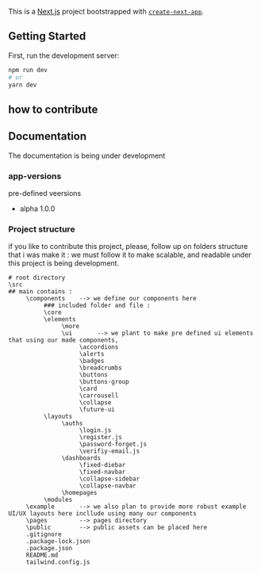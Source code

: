 This is a [Next.js](https://nextjs.org/) project bootstrapped with [`create-next-app`](https://github.com/vercel/next.js/tree/canary/packages/create-next-app).

## Getting Started

First, run the development server:

```bash
npm run dev
# or
yarn dev
```

## how to contribute


## Documentation
The documentation is being under development 

### app-versions 
pre-defined veersions
-    alpha 1.0.0

### Project structure 
if you like to contribute this project, please, follow up on folders structure that i was make it :
we must follow it to make scalable, and readable under this project is being development.

```
# root directory
\src
## main contains :
     \components    --> we define our components here
          ### included folder and file :
          \core
          \elements
               \more
               \ui       --> we plant to make pre defined ui elements that using our made components, 
                    \accordions
                    \alerts
                    \badges
                    \breadcrumbs
                    \buttons
                    \buttons-group
                    \card
                    \carrousell
                    \collapse
                    \future-ui
          \layouts
               \auths
                    \login.js
                    \register.js
                    \password-forget.js
                    \verifiy-email.js
               \dashboards
                    \fixed-diebar
                    \fixed-navbar
                    \collapse-sidebar
                    \collapse-navbar
               \homepages
          \modules
     \example       --> we also plan to provide more robust example UI/UX layouts here incllude using many our components 
     \pages         --> pages directory 
     \public        --> public assets can be placed here
     .gitignore
     .package-lock.json
     .package.json
     README.md
     tailwind.config.js
```
